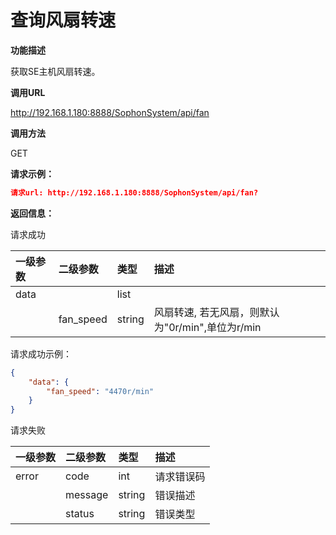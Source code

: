 # 查询风扇转速 #

**功能描述**

获取SE主机风扇转速。

**调用URL**

http://192.168.1.180:8888/SophonSystem/api/fan

**调用方法**

GET

**请求示例：**

```json
请求url: http://192.168.1.180:8888/SophonSystem/api/fan?
```

**返回信息：**

请求成功

| 一级参数 | 二级参数  | 类型   | 描述                                             |
| :------- | :-------- | :----- | :----------------------------------------------- |
| data     |           | list   |                                                  |
|          | fan_speed | string | 风扇转速, 若无风扇，则默认为"0r/min",单位为r/min |

请求成功示例：

```json
{
    "data": {
        "fan_speed": "4470r/min"
    }
}
```

请求失败

| 一级参数 | 二级参数 | 类型   | 描述       |
| :------- | :------- | :----- | :--------- |
| error    | code     | int    | 请求错误码 |
|          | message  | string | 错误描述   |
|          | status   | string | 错误类型   |

​    
